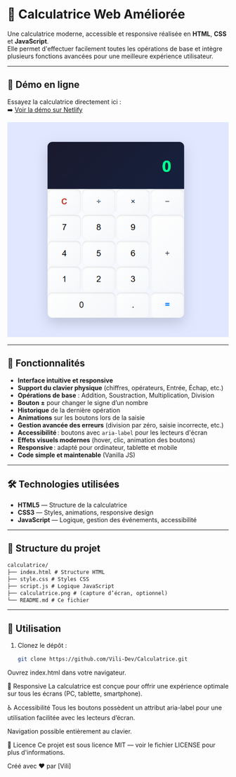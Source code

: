 # 🧮 Calculatrice Web Améliorée

Une calculatrice moderne, accessible et responsive réalisée en **HTML**, **CSS** et **JavaScript**.  
Elle permet d'effectuer facilement toutes les opérations de base et intègre plusieurs fonctions avancées pour une meilleure expérience utilisateur.

---

## 🚀 Démo en ligne

Essayez la calculatrice directement ici :  
➡️ [Voir la démo sur Netlify](https://calculatrice-ameliorer.netlify.app/)

![aperçu du de la calculette](calculatrice.png)

---

## 🚀 Fonctionnalités

- **Interface intuitive et responsive**
- **Support du clavier physique** (chiffres, opérateurs, Entrée, Échap, etc.)
- **Opérations de base** : Addition, Soustraction, Multiplication, Division
- **Bouton ±** pour changer le signe d’un nombre
- **Historique** de la dernière opération
- **Animations** sur les boutons lors de la saisie
- **Gestion avancée des erreurs** (division par zéro, saisie incorrecte, etc.)
- **Accessibilité** : boutons avec `aria-label` pour les lecteurs d'écran
- **Effets visuels modernes** (hover, clic, animation des boutons)
- **Responsive** : adapté pour ordinateur, tablette et mobile
- **Code simple et maintenable** (Vanilla JS)

---

## 🛠️ Technologies utilisées

- **HTML5** — Structure de la calculatrice
- **CSS3** — Styles, animations, responsive design
- **JavaScript** — Logique, gestion des événements, accessibilité

---

## 📂 Structure du projet
```
calculatrice/
├── index.html # Structure HTML
├── style.css # Styles CSS
├── script.js # Logique JavaScript
├── calculatrice.png # (capture d’écran, optionnel)
└── README.md # Ce fichier
```
---

## 🔧 Utilisation

1. Clonez le dépôt :
   ```bash
   git clone https://github.com/Vili-Dev/Calculatrice.git
Ouvrez index.html dans votre navigateur.

📱 Responsive
La calculatrice est conçue pour offrir une expérience optimale sur tous les écrans (PC, tablette, smartphone).

♿️ Accessibilité
Tous les boutons possèdent un attribut aria-label pour une utilisation facilitée avec les lecteurs d’écran.

Navigation possible entièrement au clavier.

📝 Licence
Ce projet est sous licence MIT — voir le fichier LICENSE pour plus d'informations.

Créé avec ❤️ par [Vili]
